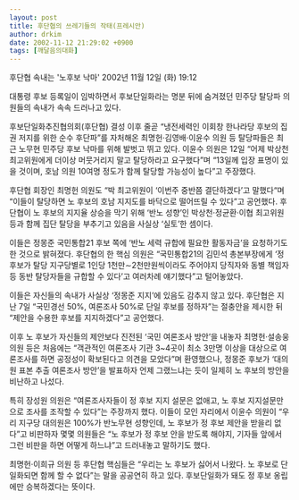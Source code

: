 ```yaml
---
layout: post
title: 후단협의 쓰레기들의 작태(프레시안)
author: drkim
date: 2002-11-12 21:29:02 +0900
tags: [깨달음의대화]
---
```

후단협 속내는 '노후보 낙마' 2002년 11월 12일 (화) 19:12
  

  
대통령 후보 등록일이 임박하면서 후보단일화라는 명분 뒤에 숨겨졌던 민주당 탈당파 의원들의 속내가 속속 드러나고 있다.
  

  
후보단일화추진협의회(후단협) 결성 이후 줄곧 “냉전세력인 이회창 한나라당 후보의 집권 저지를 위한 순수 후단파”를 자처해온 최명헌·김영배·이윤수 의원 등 탈당파들은 최근 노무현 민주당 후보 낙마를 위해 발벗고 뛰고 있다. 이윤수 의원은 12일 “어제 박상천 최고위원에게 더이상 머뭇거리지 말고 탈당하라고 요구했다”며 “13일께 입장 표명이 있을 것이며, 호남 의원 10여명 정도가 함께 탈당할 가능성이 높다”고 주장했다.
  

  
후단협 회장인 최명헌 의원도 “박 최고위원이 ‘이번주 중반쯤 결단하겠다’고 말했다“며 “이들이 탈당하면 노 후보의 호남 지지도를 바닥으로 떨어뜨릴 수 있다”고 공언했다. 후단협이 노 후보의 지지율 상승을 막기 위해 ‘반노 성향’인 박상천·정균환·이협 최고위원 등과 함께 집단 탈당을 부추기고 있음을 사실상 ‘실토’한 셈이다.
  

  
이들은 정몽준 국민통합21 후보 쪽에 ‘반노 세력 규합에 필요한 활동자금’을 요청하기도 한 것으로 밝혀졌다. 후단협의 한 핵심 의원은 “국민통합21의 김민석 총본부장에게 ‘정 후보가 탈당 지구당별로 1인당 1천만∼2천만원씩이라도 주어야지 당직자와 동별 책임자 등 동반 탈당자들을 규합할 수 있다’고 여러차례 얘기했다”고 털어놓았다.
  

  
이들은 자신들의 속내가 사실상 ‘정몽준 지지’에 있음도 감추지 않고 있다. 후단협은 지난 7일 “국민경선 50%, 여론조사 50%로 단일 후보를 정하자”는 절충안을 제시한 뒤 “제안을 수용한 후보를 지지하겠다”고 공언했다.
  

  
이후 노 후보가 자신들의 제안보다 진전된 ‘국민 여론조사 방안’을 내놓자 최명헌·설송웅 의원 등은 처음에는 “객관적인 여론조사 기관 3~4곳이 최소 3만명 이상을 대상으로 여론조사를 하면 공정성이 확보된다고 의견을 모았다”며 환영했으나, 정몽준 후보가 ‘대의원 표본 추출 여론조사 방안’을 발표하자 언제 그랬느냐는 듯이 일제히 노 후보의 방안을 비난하고 나섰다.
  

  
특히 장성원 의원은 “여론조사자들이 정 후보 지지 설문은 없애고, 노 후보 지지설문만으로 조사를 조작할 수 있다”는 주장까지 했다. 이들이 모인 자리에서 이윤수 의원이 “우리 지구당 대의원은 100%가 반노무현 성향인데, 노 후보가 정 후보 제안을 받을리 없다”고 비판하자 몇몇 의원들은 “노 후보가 정 후보 안을 받도록 해야지, 기자들 앞에서 그런 비판을 하면 어떻게 하느냐”고 드러내놓고 말하기도 했다.
  

  
최명헌·이희규 의원 등 후단협 핵심들은 “우리는 노 후보가 싫어서 나왔다. 노 후보로 단일화되면 함께 할 수 없다”는 말을 공공연히 하고 있다. 후보단일화가 돼도 정 후보 옹립에만 승복하겠다는 뜻이다.